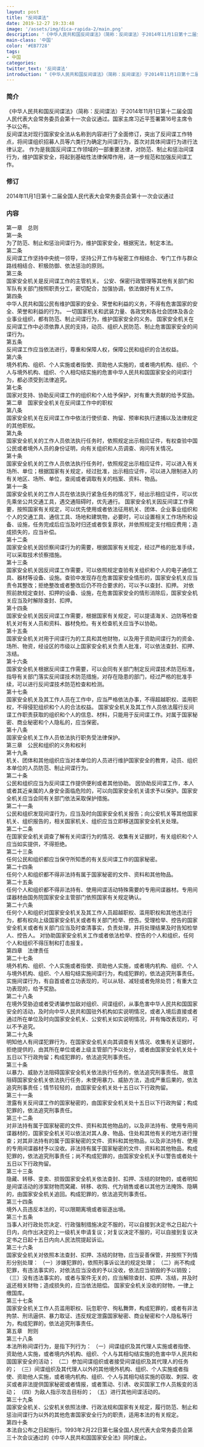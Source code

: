 ```yaml
---
layout: post
title: "反间谍法"
date: 2019-12-27 19:33:48
image: '/assets/img/dica-rapida-2/main.png'
description: '《中华人民共和国反间谍法》（简称：反间谍法）于2014年11月1日第十二届全国人民代表大会常务委员会第十一次会议通过。国家主席习近平签署第16号主席令予以公布。'
main-class: '中国'
color: '#EB7728'
tags:
- 中国   
categories:
twitter_text: '反间谍法'
introduction: "《中华人民共和国反间谍法》（简称：反间谍法）于2014年11月1日第十二届全国人民代表大会常务委员会第十一次会议通过。国家主席习近平签署第16号主席令予以公布。"
---
```



### 简介  
《中华人民共和国反间谍法》（简称：反间谍法）于2014年11月1日第十二届全国人民代表大会常务委员会第十一次会议通过。国家主席习近平签署第16号主席令予以公布。  
反间谍法对现行国家安全法从名称到内容进行了全面修订，突出了反间谍工作特点，将间谍组织招募人员等六类行为确定为间谍行为，首次对具体间谍行为进行法律认定。 作为是我国反间谍工作领域的一部重要法律，对防范、制止和惩治间谍行为，维护国家安全，将起到基础性法律保障作用，进一步规范和加强反间谍工作。  

### 修订  
2014年11月1日第十二届全国人民代表大会常务委员会第十一次会议通过           


### 内容  
第一章　总则  
第一条  
为了防范、制止和惩治间谍行为，维护国家安全，根据宪法，制定本法。  
第二条  
反间谍工作坚持中央统一领导，坚持公开工作与秘密工作相结合、专门工作与群众路线相结合、积极防御、依法惩治的原则。  
第三条  
国家安全机关是反间谍工作的主管机关。 公安、保密行政管理等其他有关部门和军队有关部门按照职责分工，密切配合，加强协调，依法做好有关工作。  
第四条  
中华人民共和国公民有维护国家的安全、荣誉和利益的义务，不得有危害国家的安全、荣誉和利益的行为。 一切国家机关和武装力量、各政党和各社会团体及各企业事业组织，都有防范、制止间谍行为，维护国家安全的义务。 国家安全机关在反间谍工作中必须依靠人民的支持，动员、组织人民防范、制止危害国家安全的间谍行为。  
第五条  
反间谍工作应当依法进行，尊重和保障人权，保障公民和组织的合法权益。  
第六条  
境外机构、组织、个人实施或者指使、资助他人实施的，或者境内机构、组织、个人与境外机构、组织、个人相勾结实施的危害中华人民共和国国家安全的间谍行为，都必须受到法律追究。  
第七条  
国家对支持、协助反间谍工作的组织和个人给予保护，对有重大贡献的给予奖励。  
第二章　国家安全机关在反间谍工作中的职权  
第八条  
国家安全机关在反间谍工作中依法行使侦查、拘留、预审和执行逮捕以及法律规定的其他职权。  
第九条  
国家安全机关的工作人员依法执行任务时，依照规定出示相应证件，有权查验中国公民或者境外人员的身份证明，向有关组织和人员调查、询问有关情况。  
第十条  
国家安全机关的工作人员依法执行任务时，依照规定出示相应证件，可以进入有关场所、单位；根据国家有关规定，经过批准，出示相应证件，可以进入限制进入的有关地区、场所、单位，查阅或者调取有关的档案、资料、物品。  
第十一条  
国家安全机关的工作人员在依法执行紧急任务的情况下，经出示相应证件，可以优先乘坐公共交通工具，遇交通阻碍时，优先通行。 国家安全机关因反间谍工作需要，按照国家有关规定，可以优先使用或者依法征用机关、团体、企业事业组织和个人的交通工具、通信工具、场地和建筑物，必要时，可以设置相关工作场所和设备、设施，任务完成后应当及时归还或者恢复原状，并依照规定支付相应费用；造成损失的，应当补偿。  
第十二条  
国家安全机关因侦察间谍行为的需要，根据国家有关规定，经过严格的批准手续，可以采取技术侦察措施。  
第十三条  
国家安全机关因反间谍工作需要，可以依照规定查验有关组织和个人的电子通信工具、器材等设备、设施。查验中发现存在危害国家安全情形的，国家安全机关应当责令其整改；拒绝整改或者整改后仍不符合要求的，可以予以查封、扣押。 对依照前款规定查封、扣押的设备、设施，在危害国家安全的情形消除后，国家安全机关应当及时解除查封、扣押。  
第十四条  
国家安全机关因反间谍工作需要，根据国家有关规定，可以提请海关、边防等检查机关对有关人员和资料、器材免检。有关检查机关应当予以协助。  
第十五条  
国家安全机关对用于间谍行为的工具和其他财物，以及用于资助间谍行为的资金、场所、物资，经设区的市级以上国家安全机关负责人批准，可以依法查封、扣押、冻结。  
第十六条  
国家安全机关根据反间谍工作需要，可以会同有关部门制定反间谍技术防范标准，指导有关部门落实反间谍技术防范措施，对存在隐患的部门，经过严格的批准手续，可以进行反间谍技术防范检查和检测。  
第十七条  
国家安全机关及其工作人员在工作中，应当严格依法办事，不得超越职权、滥用职权，不得侵犯组织和个人的合法权益。 国家安全机关及其工作人员依法履行反间谍工作职责获取的组织和个人的信息、材料，只能用于反间谍工作。对属于国家秘密、商业秘密和个人隐私的，应当保密。  
第十八条  
国家安全机关工作人员依法执行职务受法律保护。  
第三章　公民和组织的义务和权利  
第十九条  
机关、团体和其他组织应当对本单位的人员进行维护国家安全的教育，动员、组织本单位的人员防范、制止间谍行为。  
第二十条  
公民和组织应当为反间谍工作提供便利或者其他协助。 因协助反间谍工作，本人或者其近亲属的人身安全面临危险的，可以向国家安全机关请求予以保护。国家安全机关应当会同有关部门依法采取保护措施。  
第二十一条  
公民和组织发现间谍行为，应当及时向国家安全机关报告；向公安机关等其他国家机关、组织报告的，相关国家机关、组织应当立即移送国家安全机关处理。  
第二十二条  
在国家安全机关调查了解有关间谍行为的情况、收集有关证据时，有关组织和个人应当如实提供，不得拒绝。  
第二十三条  
任何公民和组织都应当保守所知悉的有关反间谍工作的国家秘密。  
第二十四条  
任何个人和组织都不得非法持有属于国家秘密的文件、资料和其他物品。  
第二十五条  
任何个人和组织都不得非法持有、使用间谍活动特殊需要的专用间谍器材。专用间谍器材由国务院国家安全主管部门依照国家有关规定确认。  
第二十六条  
任何个人和组织对国家安全机关及其工作人员超越职权、滥用职权和其他违法行为，都有权向上级国家安全机关或者有关部门检举、控告。受理检举、控告的国家安全机关或者有关部门应当及时查清事实，负责处理，并将处理结果及时告知检举人、控告人。 对协助国家安全机关工作或者依法检举、控告的个人和组织，任何个人和组织不得压制和打击报复。  
第四章　法律责任  
第二十七条  
境外机构、组织、个人实施或者指使、资助他人实施，或者境内机构、组织、个人与境外机构、组织、个人相勾结实施间谍行为，构成犯罪的，依法追究刑事责任。 实施间谍行为，有自首或者立功表现的，可以从轻、减轻或者免除处罚；有重大立功表现的，给予奖励。  
第二十八条  
在境外受胁迫或者受诱骗参加敌对组织、间谍组织，从事危害中华人民共和国国家安全的活动，及时向中华人民共和国驻外机构如实说明情况，或者入境后直接或者通过所在单位及时向国家安全机关、公安机关如实说明情况，并有悔改表现的，可以不予追究。  
第二十九条  
明知他人有间谍犯罪行为，在国家安全机关向其调查有关情况、收集有关证据时，拒绝提供的，由其所在单位或者上级主管部门予以处分，或者由国家安全机关处十五日以下行政拘留；构成犯罪的，依法追究刑事责任。  
第三十条  
以暴力、威胁方法阻碍国家安全机关依法执行任务的，依法追究刑事责任。 故意阻碍国家安全机关依法执行任务，未使用暴力、威胁方法，造成严重后果的，依法追究刑事责任；情节较轻的，由国家安全机关处十五日以下行政拘留。  
第三十一条  
泄露有关反间谍工作的国家秘密的，由国家安全机关处十五日以下行政拘留；构成犯罪的，依法追究刑事责任。  
第三十二条  
对非法持有属于国家秘密的文件、资料和其他物品的，以及非法持有、使用专用间谍器材的，国家安全机关可以依法对其人身、物品、住处和其他有关的地方进行搜查；对其非法持有的属于国家秘密的文件、资料和其他物品，以及非法持有、使用的专用间谍器材予以没收。非法持有属于国家秘密的文件、资料和其他物品，构成犯罪的，依法追究刑事责任；尚不构成犯罪的，由国家安全机关予以警告或者处十五日以下行政拘留。  
第三十三条  
隐藏、转移、变卖、损毁国家安全机关依法查封、扣押、冻结的财物的，或者明知是间谍活动的涉案财物而窝藏、转移、收购、代为销售或者以其他方法掩饰、隐瞒的，由国家安全机关追回。构成犯罪的，依法追究刑事责任。  
第三十四条  
境外人员违反本法的，可以限期离境或者驱逐出境。  
第三十五条  
当事人对行政处罚决定、行政强制措施决定不服的，可以自接到决定书之日起六十日内，向作出决定的上一级机关申请复议；对复议决定不服的，可以自接到复议决定书之日起十五日内向人民法院提起诉讼。  
第三十六条  
国家安全机关对依照本法查封、扣押、冻结的财物，应当妥善保管，并按照下列情形分别处理： （一）涉嫌犯罪的，依照刑事诉讼法的规定处理； （二）尚不构成犯罪，有违法事实的，对依法应当没收的予以没收，依法应当销毁的予以销毁； （三）没有违法事实的，或者与案件无关的，应当解除查封、扣押、冻结，并及时返还相关财物；造成损失的，应当依法赔偿。 国家安全机关没收的财物，一律上缴国库。  
第三十七条  
国家安全机关工作人员滥用职权、玩忽职守、徇私舞弊，构成犯罪的，或者有非法拘禁、刑讯逼供、暴力取证、违反规定泄露国家秘密、商业秘密和个人隐私等行为，构成犯罪的，依法追究刑事责任。  
第五章　附则  
第三十八条  
本法所称间谍行为，是指下列行为： （一）间谍组织及其代理人实施或者指使、资助他人实施，或者境内外机构、组织、个人与其相勾结实施的危害中华人民共和国国家安全的活动； （二）参加间谍组织或者接受间谍组织及其代理人的任务的； （三）间谍组织及其代理人以外的其他境外机构、组织、个人实施或者指使、资助他人实施，或者境内机构、组织、个人与其相勾结实施的窃取、刺探、收买或者非法提供国家秘密或者情报，或者策动、引诱、收买国家工作人员叛变的活动； （四）为敌人指示攻击目标的； （五）进行其他间谍活动的。  
第三十九条  
国家安全机关、公安机关依照法律、行政法规和国家有关规定，履行防范、制止和惩治间谍行为以外的其他危害国家安全行为的职责，适用本法的有关规定。  
第四十条  
本法自公布之日起施行。1993年2月22日第七届全国人民代表大会常务委员会第三十次会议通过的《中华人民共和国国家安全法》同时废止。


